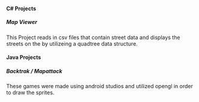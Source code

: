 <h4>C# Projects</4>
  <h5>Map Viewer</h5>
	This Project reads in csv files that contain street data and displays the streets on the by utilizeing a quadtree data structure.
<h4>Java Projects</4>
  <h5>Backtrak / Mapattack</h5>
	These games were made using android studios and utilized opengl in order to draw the sprites.

